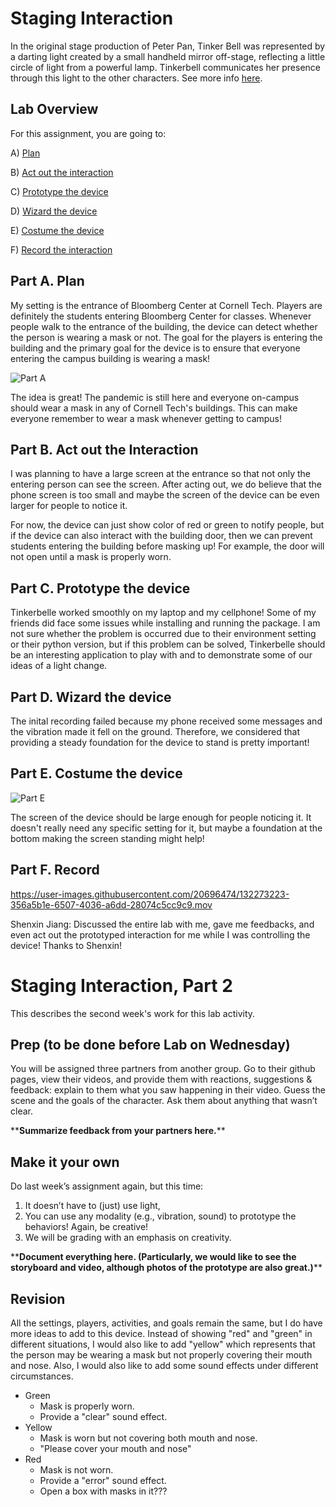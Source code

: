 

# Staging Interaction

In the original stage production of Peter Pan, Tinker Bell was represented by a darting light created by a small handheld mirror off-stage, reflecting a little circle of light from a powerful lamp. Tinkerbell communicates her presence through this light to the other characters. See more info [here](https://en.wikipedia.org/wiki/Tinker_Bell). 

## Lab Overview
For this assignment, you are going to:

A) [Plan](#part-a-plan) 

B) [Act out the interaction](#part-b-act-out-the-interaction) 

C) [Prototype the device](#part-c-prototype-the-device)

D) [Wizard the device](#part-d-wizard-the-device) 

E) [Costume the device](#part-e-costume-the-device)

F) [Record the interaction](#part-f-record)

## Part A. Plan 

My setting is the entrance of Bloomberg Center at Cornell Tech. Players are definitely the students entering Bloomberg Center for classes. Whenever people walk to the entrance of the building, the device can detect whether the person is wearing a mask or not. The goal for the players is entering the building and the primary goal for the device is to ensure that everyone entering the campus building is wearing a mask!

![Part A](https://user-images.githubusercontent.com/20696474/132272790-1f3bc597-984d-4118-97f4-a3edf5158cd9.jpg)

The idea is great! The pandemic is still here and everyone on-campus should wear a mask in any of Cornell Tech's buildings. This can make everyone remember to wear a mask whenever getting to campus!


## Part B. Act out the Interaction

I was planning to have a large screen at the entrance so that not only the entering person can see the screen. After acting out, we do believe that the phone screen is too small and maybe the screen of the device can be even larger for people to notice it.

For now, the device can just show color of red or green to notify people, but if the device can also interact with the building door, then we can prevent students entering the building before masking up! For example, the door will not open until a mask is properly worn.

## Part C. Prototype the device

Tinkerbelle worked smoothly on my laptop and my cellphone! Some of my friends did face some issues while installing and running the package. I am not sure whether the problem is occurred due to their environment setting or their python version, but if this problem can be solved, Tinkerbelle should be an interesting application to play with and to demonstrate some of our ideas of a light change.


## Part D. Wizard the device

The inital recording failed because my phone received some messages and the vibration made it fell on the ground. Therefore, we considered that providing a steady foundation for the device to stand is pretty important!

## Part E. Costume the device

![Part E](https://user-images.githubusercontent.com/20696474/132272820-4ba72529-4a3b-421a-9f48-93650858239e.jpg)

The screen of the device should be large enough for people noticing it. It doesn't really need any specific setting for it, but maybe a foundation at the bottom making the screen standing might help!

## Part F. Record

https://user-images.githubusercontent.com/20696474/132273223-356a5b1e-6507-4036-a6dd-28074c5cc9c9.mov

Shenxin Jiang: Discussed the entire lab with me, gave me feedbacks, and even act out the prototyped interaction for me while I was controlling the device! Thanks to Shenxin!



# Staging Interaction, Part 2 

This describes the second week's work for this lab activity.


## Prep (to be done before Lab on Wednesday)

You will be assigned three partners from another group. Go to their github pages, view their videos, and provide them with reactions, suggestions & feedback: explain to them what you saw happening in their video. Guess the scene and the goals of the character. Ask them about anything that wasn’t clear. 

\*\***Summarize feedback from your partners here.**\*\*

## Make it your own

Do last week’s assignment again, but this time: 
1) It doesn’t have to (just) use light, 
2) You can use any modality (e.g., vibration, sound) to prototype the behaviors! Again, be creative!
3) We will be grading with an emphasis on creativity. 

\*\***Document everything here. (Particularly, we would like to see the storyboard and video, although photos of the prototype are also great.)**\*\*

## Revision
All the settings, players, activities, and goals remain the same, but I do have more ideas to add to this device. Instead of showing "red" and "green" in different situations, I would also like to add "yellow" which represents that the person may be wearing a mask but not properly covering their mouth and nose. Also, I would also like to add some sound effects under different circumstances. 

* Green
  * Mask is properly worn.
  * Provide a "clear" sound effect.
* Yellow
  * Mask is worn but not covering both mouth and nose. 
  * "Please cover your mouth and nose"
* Red
  * Mask is not worn.
  * Provide a "error" sound effect.
  * Open a box with masks in it???


